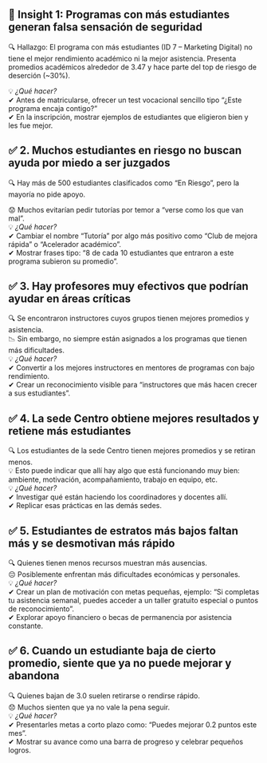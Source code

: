 ﻿
## 🎯 Insight 1: Programas con más estudiantes generan falsa sensación de seguridad

🔍 Hallazgo: El programa con más estudiantes (ID 7 – Marketing Digital) no tiene el mejor rendimiento académico ni la mejor asistencia. Presenta promedios académicos alrededor de 3.47 y hace parte del top de riesgo de deserción (~30%).

💡 _¿Qué hacer?_  
✔ Antes de matricularse, ofrecer un test vocacional sencillo tipo “¿Este programa encaja contigo?”  
✔ En la inscripción, mostrar ejemplos de estudiantes que eligieron bien y les fue mejor.

## ✅ 2. Muchos estudiantes en riesgo no buscan ayuda por miedo a ser juzgados

🔍 Hay más de 500 estudiantes clasificados como “En Riesgo”, pero la mayoría no pide apoyo.  

😟 Muchos evitarían pedir tutorías por temor a “verse como los que van mal”.  
💡 _¿Qué hacer?_  
✔ Cambiar el nombre “Tutoría” por algo más positivo como “Club de mejora rápida” o “Acelerador académico”.  
✔ Mostrar frases tipo: “8 de cada 10 estudiantes que entraron a este programa subieron su promedio”.

## ✅ 3. Hay profesores muy efectivos que podrían ayudar en áreas críticas
🔍 Se encontraron instructores cuyos grupos tienen mejores promedios y asistencia.  
📉 Sin embargo, no siempre están asignados a los programas que tienen más dificultades.  
💡 _¿Qué hacer?_  
✔ Convertir a los mejores instructores en mentores de programas con bajo rendimiento.  
✔ Crear un reconocimiento visible para “instructores que más hacen crecer a sus estudiantes”.


## ✅ 4. La sede Centro obtiene mejores resultados y retiene más estudiantes

🔍 Los estudiantes de la sede Centro tienen mejores promedios y se retiran menos.  
💡 Esto puede indicar que allí hay algo que está funcionando muy bien: ambiente, motivación, acompañamiento, trabajo en equipo, etc.  
💡 _¿Qué hacer?_  
✔ Investigar qué están haciendo los coordinadores y docentes allí.  
✔ Replicar esas prácticas en las demás sedes.

## ✅ 5. Estudiantes de estratos más bajos faltan más y se desmotivan más rápido

🔍 Quienes tienen menos recursos muestran más ausencias.  
😔 Posiblemente enfrentan más dificultades económicas y personales.  
💡 _¿Qué hacer?_  
✔ Crear un plan de motivación con metas pequeñas, ejemplo: “Si completas tu asistencia semanal, puedes acceder a un taller gratuito especial o puntos de reconocimiento”.  
✔ Explorar apoyo financiero o becas de permanencia por asistencia constante.


## ✅ 6. Cuando un estudiante baja de cierto promedio, siente que ya no puede mejorar y abandona

🔍 Quienes bajan de 3.0 suelen retirarse o rendirse rápido.  
😞 Muchos sienten que ya no vale la pena seguir.  
💡 _¿Qué hacer?_  
✔ Presentarles metas a corto plazo como: “Puedes mejorar 0.2 puntos este mes”.  
✔ Mostrar su avance como una barra de progreso y celebrar pequeños logros.

